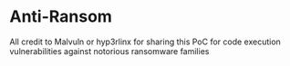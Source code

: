 # Anti-Ransom
All credit to Malvuln or hyp3rlinx for sharing this PoC for code execution vulnerabilities against notorious ransomware families
